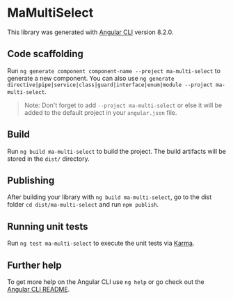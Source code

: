 # MaMultiSelect

This library was generated with [Angular CLI](https://github.com/angular/angular-cli) version 8.2.0.

## Code scaffolding

Run `ng generate component component-name --project ma-multi-select` to generate a new component. You can also use `ng generate directive|pipe|service|class|guard|interface|enum|module --project ma-multi-select`.
> Note: Don't forget to add `--project ma-multi-select` or else it will be added to the default project in your `angular.json` file. 

## Build

Run `ng build ma-multi-select` to build the project. The build artifacts will be stored in the `dist/` directory.

## Publishing

After building your library with `ng build ma-multi-select`, go to the dist folder `cd dist/ma-multi-select` and run `npm publish`.

## Running unit tests

Run `ng test ma-multi-select` to execute the unit tests via [Karma](https://karma-runner.github.io).

## Further help

To get more help on the Angular CLI use `ng help` or go check out the [Angular CLI README](https://github.com/angular/angular-cli/blob/master/README.md).

